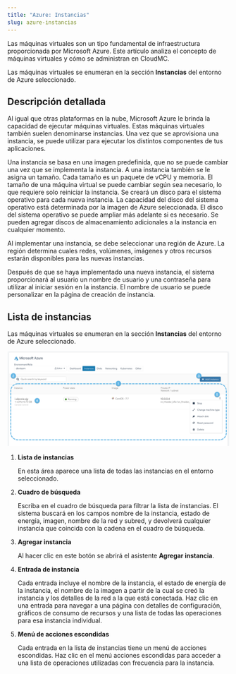 ```yaml
---
title: "Azure: Instancias"
slug: azure-instancias
---
```



Las máquinas virtuales son un tipo fundamental de infraestructura proporcionada por Microsoft Azure. Este artículo analiza el concepto de máquinas virtuales y cómo se administran en CloudMC.

Las máquinas virtuales se enumeran en la sección **Instancias** del entorno de Azure seleccionado.

## Descripción detallada

Al igual que otras plataformas en la nube, Microsoft Azure le brinda la capacidad de ejecutar máquinas virtuales. Estas máquinas virtuales también suelen denominarse instancias. Una vez que se aprovisiona una instancia, se puede utilizar para ejecutar los distintos componentes de tus aplicaciones.

Una instancia se basa en una imagen predefinida, que no se puede cambiar una vez que se implementa la instancia. A una instancia también se le asigna un tamaño. Cada tamaño es un paquete de vCPU y memoria. El tamaño de una máquina virtual se puede cambiar según sea necesario, lo que requiere solo reiniciar la instancia. Se creará un disco para el sistema operativo para cada nueva instancia. La capacidad del disco del sistema operativo está determinada por la imagen de Azure seleccionada. El disco del sistema operativo se puede ampliar más adelante si es necesario. Se pueden agregar discos de almacenamiento adicionales a la instancia en cualquier momento.

Al implementar una instancia, se debe seleccionar una región de Azure. La región determina cuales redes, volúmenes, imágenes y otros recursos estarán disponibles para las nuevas instancias.

Después de que se haya implementado una nueva instancia, el sistema proporcionará al usuario un nombre de usuario y una contraseña para utilizar al iniciar sesión en la instancia. El nombre de usuario se puede personalizar en la página de creación de instancia.

## Lista de instancias

Las máquinas virtuales se enumeran en la sección **Instancias** del entorno de Azure seleccionado.

![Una captura de pantalla de la página de Azure Instancias, con puntos numerados que indican características de interés](/assets/azure-instances-numdot.png)

1. **Lista de instancias**

     En esta área aparece una lista de todas las instancias en el entorno seleccionado.

2. **Cuadro de búsqueda**

     Escriba en el cuadro de búsqueda para filtrar la lista de instancias. El sistema buscará en los campos nombre de la instancia, estado de energía, imagen, nombre de la red y subred, y devolverá cualquier instancia que coincida con la cadena en el cuadro de búsqueda.

3. **Agregar instancia**

     Al hacer clic en este botón se abrirá el asistente **Agregar instancia**.

4. **Entrada de instancia**

     Cada entrada incluye el nombre de la instancia, el estado de energía de la instancia, el nombre de la imagen a partir de la cual se creó la instancia y los detalles de la red a la que está conectada. Haz clic en una entrada para navegar a una página con detalles de configuración, gráficos de consumo de recursos y una lista de todas las operaciones para esa instancia individual.

5. **Menú de acciones escondidas**

     Cada entrada en la lista de instancias tiene un menú de acciones escondidas. Haz clic en el menú acciones escondidas para acceder a una lista de operaciones utilizadas con frecuencia para la instancia.


